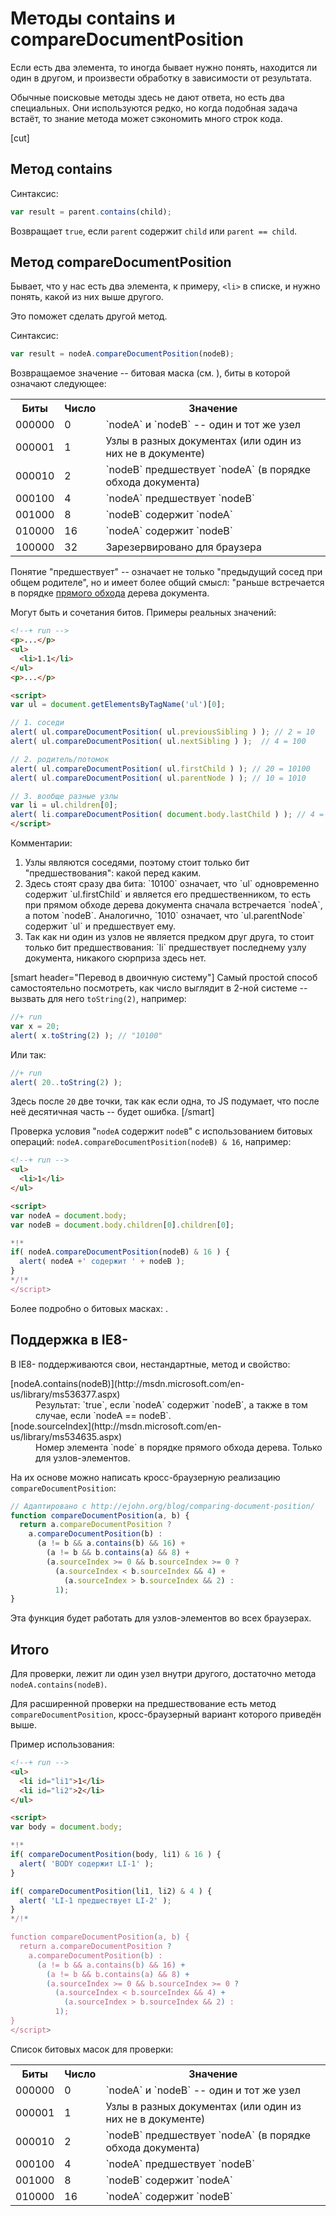 # Методы contains и compareDocumentPosition

Если есть два элемента, то иногда бывает нужно понять, находится ли один в другом, и произвести обработку в зависимости от результата.

Обычные поисковые методы здесь не дают ответа, но есть два специальных. Они используются редко, но когда подобная задача встаёт, то знание метода может сэкономить много строк кода.

[cut]

## Метод contains

Синтаксис:

```js
var result = parent.contains(child);
```

Возвращает `true`, если `parent` содержит `child` или `parent == child`.

## Метод compareDocumentPosition

Бывает, что у нас есть два элемента, к примеру, `<li>` в списке, и нужно понять, какой из них выше другого.

Это поможет сделать другой метод.

Синтаксис:

```js
var result = nodeA.compareDocumentPosition(nodeB);
```

Возвращаемое значение -- битовая маска (см. [](/bitwise-operators)), биты в которой означают следующее:

<table>
<tr>
<th>Биты</th>
<th>Число</th>
<th>Значение</th>
</tr>
<tr><td>000000</td><td>0</td><td>`nodeA` и `nodeB` -- один и тот же узел</td></tr>
<tr><td>000001</td><td>1</td><td>Узлы в разных документах (или один из них не в документе)</td></tr>
<tr><td>000010</td><td>2</td><td>`nodeB` предшествует `nodeA` (в порядке обхода документа)</td></tr>
<tr><td>000100</td><td>4</td><td>`nodeA` предшествует `nodeB`</td></tr>
<tr><td>001000</td><td>8</td><td>`nodeB` содержит `nodeA`</td></tr>
<tr><td>010000</td><td>16</td><td>`nodeA` содержит `nodeB`</td></tr>
<tr><td>100000</td><td>32</td><td>Зарезервировано для браузера</td></tr>
</table>

Понятие "предшествует" -- означает не только "предыдущий сосед при общем родителе", но и имеет более общий смысл:  "раньше встречается в порядке [прямого обхода](http://algolist.manual.ru/ds/walk.php) дерева документа.

Могут быть и сочетания битов. Примеры реальных значений:

```html
<!--+ run -->
<p>...</p>
<ul>
  <li>1.1</li>
</ul>
<p>...</p>

<script>
var ul = document.getElementsByTagName('ul')[0];

// 1. соседи
alert( ul.compareDocumentPosition( ul.previousSibling ) ); // 2 = 10
alert( ul.compareDocumentPosition( ul.nextSibling ) );  // 4 = 100

// 2. родитель/потомок
alert( ul.compareDocumentPosition( ul.firstChild ) ); // 20 = 10100
alert( ul.compareDocumentPosition( ul.parentNode ) ); // 10 = 1010

// 3. вообще разные узлы
var li = ul.children[0];
alert( li.compareDocumentPosition( document.body.lastChild ) ); // 4 = 100
</script>
```

Комментарии:
<ol>
<li>Узлы являются соседями, поэтому стоит только бит "предшествования": какой перед каким.</li>
<li>Здесь стоят сразу два бита: `10100` означает, что `ul` одновременно содержит `ul.firstChild` и является его предшественником, то есть при прямом обходе дерева документа сначала встречается `nodeA`, а потом `nodeB`. 
Аналогично, `1010` означает, что `ul.parentNode` содержит `ul` и предшествует ему.</li>
<li>Так как ни один из узлов не является предком друг друга, то стоит только бит предшествования: `li` предшествует последнему узлу документа, никакого сюрприза здесь нет.</li>
</ol> 

[smart header="Перевод в двоичную систему"]
Самый простой способ самостоятельно посмотреть, как число выглядит в 2-ной системе -- вызвать для него `toString(2)`, например:

```js
//+ run
var x = 20;
alert( x.toString(2) ); // "10100"
```

Или так:

```js
//+ run
alert( 20..toString(2) );
```

Здесь после `20` две точки, так как если одна, то JS подумает, что после неё десятичная часть -- будет ошибка.
[/smart]

Проверка условия "`nodeA` содержит `nodeB`" с использованием битовых операций: `nodeA.compareDocumentPosition(nodeB) & 16`, например:

```html
<!--+ run -->
<ul>
  <li>1</li>
</ul>

<script>
var nodeA = document.body;
var nodeB = document.body.children[0].children[0];

*!*
if( nodeA.compareDocumentPosition(nodeB) & 16 ) {
  alert( nodeA +' содержит ' + nodeB );
}
*/!*
</script>
```

Более подробно о битовых масках:  [](/bitwise-operators).

## Поддержка в IE8-

В IE8- поддерживаются свои, нестандартные, метод и свойство:

<dl>
<dt>[nodeA.contains(nodeB)](http://msdn.microsoft.com/en-us/library/ms536377.aspx)</dt>
<dd>Результат: `true`, если `nodeA` содержит `nodeB`, а также в том случае, если `nodeA == nodeB`.</dd>
<dt>[node.sourceIndex](http://msdn.microsoft.com/en-us/library/ms534635.aspx)</dt>
<dd>Номер элемента `node` в порядке прямого обхода дерева. Только для узлов-элементов.</dd>
</dl>

На их основе можно написать кросс-браузерную реализацию `compareDocumentPosition`:

```js
// Адаптировано с http://ejohn.org/blog/comparing-document-position/
function compareDocumentPosition(a, b) {
  return a.compareDocumentPosition ?
    a.compareDocumentPosition(b) :
      (a != b && a.contains(b) && 16) +
        (a != b && b.contains(a) && 8) +
        (a.sourceIndex >= 0 && b.sourceIndex >= 0 ?
          (a.sourceIndex < b.sourceIndex && 4) +
            (a.sourceIndex > b.sourceIndex && 2) :
          1);
}
```

Эта функция будет работать для узлов-элементов во всех браузерах.

## Итого

Для проверки, лежит ли один узел внутри другого, достаточно метода `nodeA.contains(nodeB)`.

Для расширенной проверки на предшествование есть метод `compareDocumentPosition`, кросс-браузерный вариант которого приведён выше.

Пример использования:

```html
<!--+ run -->
<ul>
  <li id="li1">1</li>
  <li id="li2">2</li>
</ul>

<script>
var body = document.body;

*!*
if( compareDocumentPosition(body, li1) & 16 ) {
  alert( 'BODY содержит LI-1' );
}

if( compareDocumentPosition(li1, li2) & 4 ) {
  alert( 'LI-1 предшествует LI-2' );
}
*/!*

function compareDocumentPosition(a, b) {
  return a.compareDocumentPosition ?
    a.compareDocumentPosition(b) :
      (a != b && a.contains(b) && 16) +
        (a != b && b.contains(a) && 8) +
        (a.sourceIndex >= 0 && b.sourceIndex >= 0 ?
          (a.sourceIndex < b.sourceIndex && 4) +
            (a.sourceIndex > b.sourceIndex && 2) :
          1);
}
</script>
```

Список битовых масок для проверки:
<table class="bordered">
<tr>
<th>Биты</th>
<th>Число</th>
<th>Значение</th>
</tr>
<tr><td>000000</td><td>0</td><td>`nodeA` и `nodeB` -- один и тот же узел</td></tr>
<tr><td>000001</td><td>1</td><td>Узлы в разных документах (или один из них не в документе)</td></tr>
<tr><td>000010</td><td>2</td><td>`nodeB` предшествует `nodeA` (в порядке обхода документа)</td></tr>
<tr><td>000100</td><td>4</td><td>`nodeA` предшествует `nodeB`</td></tr>
<tr><td>001000</td><td>8</td><td>`nodeB` содержит `nodeA`</td></tr>
<tr><td>010000</td><td>16</td><td>`nodeA` содержит `nodeB`</td></tr>
</table>
